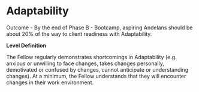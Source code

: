 # Adaptability

Outcome - By the end of Phase B - Bootcamp, aspiring Andelans should be about 20% of the way to client readiness with Adaptability.

**Level Definition**

The Fellow regularly demonstrates shortcomings in Adaptability (e.g. anxious or unwilling to face changes, takes changes personally, demotivated or confused by changes, cannot anticipate or understanding changes). At a minimum, the Fellow understands that they will encounter changes in their work environment.
